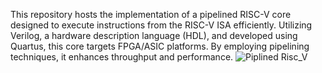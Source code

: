 This repository hosts the implementation of a pipelined RISC-V core designed to execute instructions from the RISC-V ISA efficiently. 
Utilizing Verilog, a hardware description language (HDL), and developed using Quartus, this core targets FPGA/ASIC platforms.
By employing pipelining techniques, it enhances throughput and performance.
![Piplined Risc_V](https://github.com/MahdiMch/Pipelined-RISC-V-Core/assets/127213050/d49e6968-8eff-43fd-8df9-96c38ee061a9)

